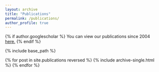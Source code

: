 ```yaml
---
layout: archive
title: "Publications"
permalink: /publications/
author_profile: true
---
```


{% if author.googlescholar %}
  You can view our publications since 2004 <u><a href="{{author.googlescholar}}">here</a>.</u>
{% endif %}

{% include base_path %}

{% for post in site.publications reversed %}
  {% include archive-single.html %}
{% endfor %}
